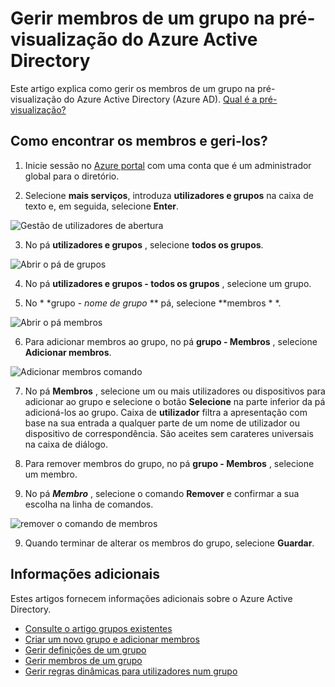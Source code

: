 <properties
    pageTitle="Gerir membros de um grupo na pré-visualização do Azure Active Directory | Microsoft Azure"
    description="Como os utilizadores e dispositivos que são membros de um grupo no Azure Active Directory"
    services="active-directory"
    documentationCenter=""
    authors="curtand"
    manager="femila"
    editor=""/>

<tags
    ms.service="active-directory"
    ms.workload="identity"
    ms.tgt_pltfrm="na"
    ms.devlang="na"
    ms.topic="article"
    ms.date="09/12/2016"
    ms.author="curtand"/>


# <a name="manage-the-members-for-a-group-in-azure-active-directory-preview"></a>Gerir membros de um grupo na pré-visualização do Azure Active Directory

Este artigo explica como gerir os membros de um grupo na pré-visualização do Azure Active Directory (Azure AD). [Qual é a pré-visualização?](active-directory-preview-explainer.md)

## <a name="how-do-i-find-the-members-and-manage-them"></a>Como encontrar os membros e geri-los?

1.  Inicie sessão no [Azure portal](https://portal.azure.com) com uma conta que é um administrador global para o diretório.

2.  Selecione **mais serviços**, introduza **utilizadores e grupos** na caixa de texto e, em seguida, selecione **Enter**.

  ![Gestão de utilizadores de abertura](./media/active-directory-groups-members-azure-portal/search-user-management.png)

3.  No pá **utilizadores e grupos** , selecione **todos os grupos**.

  ![Abrir o pá de grupos](./media/active-directory-groups-members-azure-portal/view-groups-blade.png)

4. No pá **utilizadores e grupos - todos os grupos** , selecione um grupo.

5. No * *grupo - *nome de grupo* ** pá, selecione **membros * *.

  ![Abrir o pá membros](./media/active-directory-groups-members-azure-portal/view-group-members.png)

6. Para adicionar membros ao grupo, no pá **grupo - Membros** , selecione **Adicionar membros**.

  ![Adicionar membros comando](./media/active-directory-groups-members-azure-portal/add-group-members-command.png)

7. No pá **Membros** , selecione um ou mais utilizadores ou dispositivos para adicionar ao grupo e selecione o botão **Selecione** na parte inferior da pá adicioná-los ao grupo. Caixa de **utilizador** filtra a apresentação com base na sua entrada a qualquer parte de um nome de utilizador ou dispositivo de correspondência. São aceites sem carateres universais na caixa de diálogo.

8. Para remover membros do grupo, no pá **grupo - Membros** , selecione um membro.

9. No pá ***Membro*** , selecione o comando **Remover** e confirmar a sua escolha na linha de comandos.

  ![remover o comando de membros](./media/active-directory-groups-members-azure-portal/remove-group-members-command.png)

9. Quando terminar de alterar os membros do grupo, selecione **Guardar**.


## <a name="additional-information"></a>Informações adicionais

Estes artigos fornecem informações adicionais sobre o Azure Active Directory.

* [Consulte o artigo grupos existentes](active-directory-groups-view-azure-portal.md)
* [Criar um novo grupo e adicionar membros](active-directory-groups-create-azure-portal.md)
* [Gerir definições de um grupo](active-directory-groups-settings-azure-portal.md)
* [Gerir membros de um grupo](active-directory-groups-membership-azure-portal.md)
* [Gerir regras dinâmicas para utilizadores num grupo](active-directory-groups-dynamic-membership-azure-portal.md)
